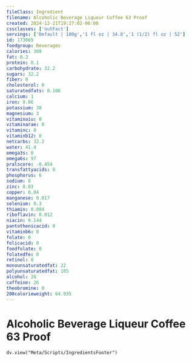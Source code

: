 ```yaml
---
fileClass: Ingredient
filename: Alcoholic Beverage Liqueur Coffee 63 Proof
created: 2024-12-21T19:27:02-06:00
cssclasses: ['nutFact']
servings: ['Default | 100g','1 fl oz | 34.8','1 (1/2) fl oz | 52']
id: 173665
foodgroup: Beverages
calories: 308
fat: 0.3
protein: 0.1
carbohydrate: 32.2
sugars: 32.2
fiber: 0
cholesterol: 0
saturatedfats: 0.106
calcium: 1
iron: 0.06
potassium: 30
magnesium: 3
vitaminaiu: 0
vitaminarae: 0
vitaminc: 0
vitaminb12: 0
netcarbs: 32.2
water: 41.4
omega3s: 8
omega6s: 97
pralscore: -0.454
transfattyacids: 0
phosphorus: 6
sodium: 8
zinc: 0.03
copper: 0.04
manganese: 0.017
selenium: 0.3
thiamin: 0.004
riboflavin: 0.012
niacin: 0.144
pantothenicacid: 0
vitaminb6: 0
folate: 0
folicacid: 0
foodfolate: 0
folatedfe: 0
retinol: 0
monounsaturatedfat: 22
polyunsaturatedfat: 105
alcohol: 26
caffeine: 26
theobromine: 0
200calorieweight: 64.935
---
```


# Alcoholic Beverage Liqueur Coffee 63 Proof

```dataviewjs
dv.view("Meta/Scripts/IngredientsFooter")
```